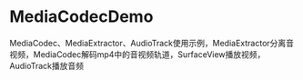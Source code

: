 # MediaCodecDemo
MediaCodec、MediaExtractor、AudioTrack使用示例，MediaExtractor分离音视频，MediaCodec解码mp4中的音视频轨道，SurfaceView播放视频，AudioTrack播放音频
